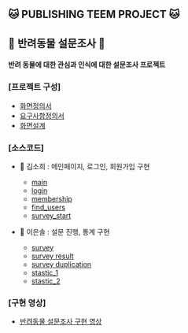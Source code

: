 ## 🐱 PUBLISHING TEEM PROJECT 🐱
## 🦔 반려동물 설문조사 🦔

#### 반려 동물에 대한 관심과 인식에 대한 설문조사 프로젝트

### [프로젝트 구성]

- [화면정의서](https://github.com/sohiekim65/Hedgehog_Project/blob/master/refers/%ED%99%94%EB%A9%B4%EC%A0%95%EC%9D%98%EC%84%9C/%ED%99%94%EB%A9%B4%EC%A0%95%EC%9D%98%EC%84%9C_%EA%B3%A0%EC%8A%B4%EB%8F%84%EC%B9%98.pdf)
- [요구사항정의서](https://github.com/sohiekim65/Hedgehog_Project/blob/master/refers/%EC%9A%94%EA%B5%AC%EC%82%AC%ED%95%AD%EC%A0%95%EC%9D%98%EC%84%9C/%EC%9A%94%EA%B5%AC%EC%82%AC%ED%95%AD%EC%A0%95%EC%9D%98%EC%84%9C_%EA%B3%A0%EC%8A%B4%EB%8F%84%EC%B9%98.pdf)
- [화면설계](https://github.com/sol1230/toy_html_gimbap/blob/master/docs/resource/02.%ED%99%94%EB%A9%B4%EC%84%A4%EA%B3%84_V1.0_Template_%EA%B9%80%EB%B0%A5.pdf)

### [소스코드]
  
- 🍑 김소희 : 메인페이지, 로그인, 회원가입 구현
  - [main](https://github.com/sol1230/toy_html_gimbap/blob/master/docs/index.html)  
  - [login](https://github.com/sol1230/toy_html_gimbap/blob/master/docs/HTML/Login_page.html)  
  - [membership](https://github.com/sol1230/toy_html_gimbap/blob/master/docs/HTML/Membership_page.html)  
  - [find_users](https://github.com/sol1230/toy_html_gimbap/blob/master/docs/HTML/Find_users.html)  
  - [survey_start](https://github.com/sol1230/toy_html_gimbap/blob/master/docs/HTML/Survey_start.html
)

- 🍓 이은솔 : 설문 진행, 통계 구현  
  - [survey](https://github.com/sol1230/toy_html_gimbap/blob/master/docs/HTML/survey.html)  
  - [survey result](https://github.com/sol1230/toy_html_gimbap/blob/master/docs/HTML/survey_result.html) 
  - [survey duplication](https://github.com/sol1230/toy_html_gimbap/blob/master/docs/HTML/survey_dupli.html)  
  - [stastic_1](https://github.com/sol1230/toy_html_gimbap/blob/master/docs/HTML/statistics_1.html)  
  - [stastic_2](https://github.com/sol1230/toy_html_gimbap/blob/master/docs/HTML/statistics_2.html)  

### [구현 영상]

- [반려동물 설문조사 구현 영상]()
